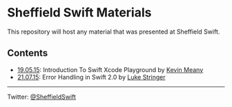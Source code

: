 # Sheffield Swift Materials

This repository will host any material that was presented at Sheffield Swift.

## Contents

* [19.05.15](19.05.15): Introduction To Swift Xcode Playground by [Kevin Meany](https://github.com/SheffieldKevin)
* [21.07.15](21.07.15): Error Handling in Swift 2.0 by [Luke Stringer](https://twitter.com/lukestringer90)

---

Twitter: [@SheffieldSwift](https://twitter.com/SheffieldSwift)
